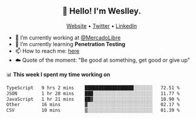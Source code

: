 <h2 align="center">👋 Hello! I'm Weslley.</h2>
<p align="center">
  <a href="http://weslleyneri.com.br">Website</a> •
  <a href="https://twitter.com/Weslley_Neri">Twitter</a> •
  <a href="https://www.linkedin.com/in/weslley-neri-3658908b">LinkedIn</a>
</p>


- 🔭 I’m currently working at [@MercadoLibre](https://github.com/mercadolibre)
- 🌱 I’m currently learning **Penetration Testing**
- 📫 How to reach me: [here](mailto:weslley39@gmail.com)
- ☁️ Quote of the moment: "Be good at something, get good or give up"

📊 **This week I spent my time working on**
<!--START_SECTION:waka-->

```txt
TypeScript   9 hrs 2 mins    ██████████████████░░░░░░░   72.51 %
JSON         1 hr 28 mins    ███░░░░░░░░░░░░░░░░░░░░░░   11.77 %
JavaScript   1 hr 21 mins    ██▓░░░░░░░░░░░░░░░░░░░░░░   10.90 %
Other        16 mins         ▓░░░░░░░░░░░░░░░░░░░░░░░░   02.17 %
CSV          10 mins         ▒░░░░░░░░░░░░░░░░░░░░░░░░   01.39 %
```

<!--END_SECTION:waka-->

<!-- Inspired by https://github.com/gruselhaus/gruselhaus -->